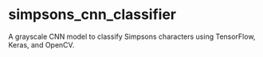 # simpsons_cnn_classifier
A grayscale CNN model to classify Simpsons characters using TensorFlow, Keras, and OpenCV.
